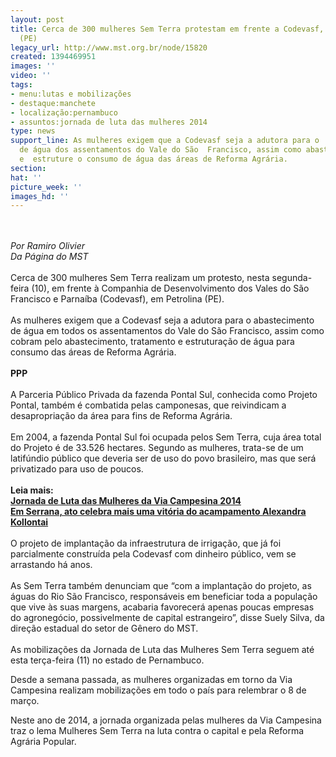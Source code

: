 ```yaml
---
layout: post
title: Cerca de 300 mulheres Sem Terra protestam em frente a Codevasf, em Petrolina
  (PE)
legacy_url: http://www.mst.org.br/node/15820
created: 1394469951
images: ''
video: ''
tags:
- menu:lutas e mobilizações
- destaque:manchete
- localização:pernambuco
- assuntos:jornada de luta das mulheres 2014
type: news
support_line: As mulheres exigem que a Codevasf seja a adutora para o  abastecimento
  de água dos assentamentos do Vale do São  Francisco, assim como abasteça, trate
  e  estruture o consumo de água das áreas de Reforma Agrária.
section: 
hat: ''
picture_week: ''
images_hd: ''
---
```

<p><br><br><em>Por Ramiro Olivier<br>Da Página do MST<br></em><br>Cerca de 300 mulheres Sem Terra realizam um protesto, nesta segunda-feira (10), em frente à Companhia de Desenvolvimento dos Vales do São Francisco e Parnaíba (Codevasf), em Petrolina (PE).<br><br>As mulheres exigem que a Codevasf seja a adutora para o abastecimento de água em todos os assentamentos do Vale do São Francisco, assim como cobram pelo abastecimento, tratamento e estruturação de água para consumo das áreas de Reforma Agrária.<br><br><strong>PPP<br></strong><br>A Parceria Público Privada da fazenda Pontal Sul, conhecida como Projeto Pontal, também é combatida pelas camponesas, que reivindicam a desapropriação da área para fins de Reforma Agrária.<br><br>Em 2004, a fazenda Pontal Sul foi ocupada pelos Sem Terra, cuja área total do Projeto é de 33.526 hectares. Segundo as mulheres, trata-se de um latifúndio público que deveria ser de uso do povo brasileiro, mas que será privatizado para uso de poucos. <br><strong><br>Leia mais:</strong><br><a href="http://www.mst.org.br/Jornada-de-Luta-das-Mulheres-da-Via-Campesina-2014"><strong>Jornada de Luta das Mulheres da Via Campesina 2014 <br></strong></a><a href="http://www.mst.org.br/node/15817"><strong>Em Serrana, ato celebra mais uma vitória do acampamento Alexandra Kollontai </strong></a><br><br>O projeto de implantação da infraestrutura de irrigação, que já foi parcialmente construída pela Codevasf com dinheiro público, vem se arrastando há anos. <br><br>As Sem Terra também denunciam que “com a implantação do projeto, as águas do Rio São Francisco, responsáveis em beneficiar toda a população que vive às suas margens, acabaria favorecerá apenas poucas empresas do agronegócio, possivelmente de capital estrangeiro”, disse Suely Silva, da direção estadual do setor de Gênero do MST.<br><br>As mobilizações da Jornada de Luta das Mulheres Sem Terra seguem até esta terça-feira (11) no estado de Pernambuco.</p><p>Desde a semana passada, as mulheres organizadas em torno da Via Campesina realizam mobilizações em todo o país para relembrar o 8 de março.</p><p>Neste ano de 2014, a jornada organizada pelas mulheres da Via Campesina traz o lema Mulheres Sem Terra na luta contra o capital e pela Reforma Agrária Popular.&nbsp; <br>&nbsp;</p><p><br><br>&nbsp;</p>
